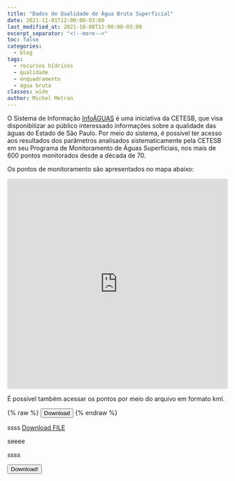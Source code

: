 ```yaml
---
title: "Dados de Qualidade de Água Bruta Superficial"
date: 2021-11-01T12:00:00-03:00
last_modified_at: 2021-10-08T12:00:00-03:00
excerpt_separator: "<!--more-->"
toc: false
categories:
  - blog
tags:
  - recursos hídricos
  - qualidade
  - enquadramento
  - água bruta
classes: wide
author: Michel Metran
---
```


O Sistema de Informação [InfoÁGUAS](https://sistemainfoaguas.cetesb.sp.gov.br/) é uma iniciativa da CETESB, que visa disponibilizar ao público interessado informações sobre a qualidade das águas do Estado de São Paulo. Por meio do sistema, é possível ter acesso aos resultados dos parâmetros analisados sistematicamente pela CETESB em seu Programa de Monitoramento de Águas Superficiais, nos mais de 600 pontos monitorados desde a década de 70.

<!--more-->

Os pontos de monitoramento são apresentados no mapa abaixo:

<iframe src="https://open-geodata.github.io/assets/sp_cetesb_infoaguas/map_infoaguas_cluster.html" width="100%" height="480"  frameborder="0" allowfullscreen></iframe>

<br>

É possível também acessar os pontos por meio do arquivo em formato kml.

{% raw %}
<button onclick="window.open('https://raw.githubusercontent.com/open-geodata/open-geodata.github.io/master/assets/sp_cetesb_infoaguas/ptos_monitoramento.kml')">Download</button>
{% endraw %}

ssss
<a id="raw-url" href="https://raw.githubusercontent.com/open-geodata/sp_cetesb_infoaguas/master/filename">Download FILE</a>

seeee

ssss

<form method="get" action="https://raw.githubusercontent.com/open-geodata/open-geodata.github.io/master/assets/sp_cetesb_infoaguas/ptos_monitoramento.kml">
   <button type="submit">Download!</button>
</form>